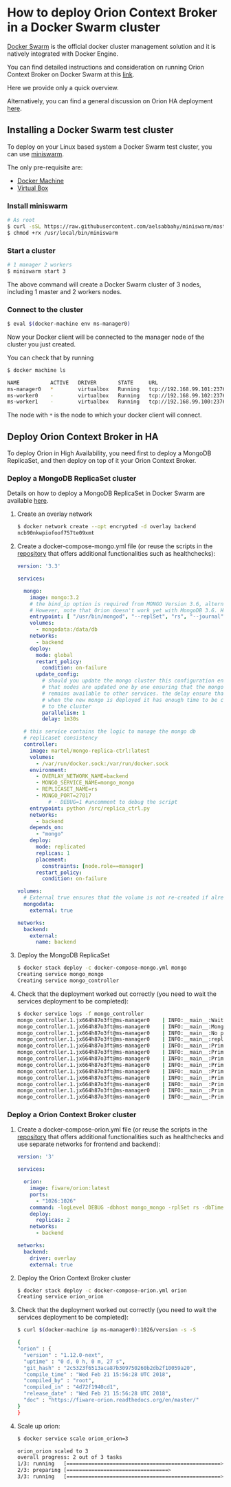 # How to deploy Orion Context Broker in a Docker Swarm cluster

[Docker Swarm](https://docs.docker.com/engine/swarm/) is the official docker 
cluster management solution and it is natively integrated with Docker Engine.

You can find detailed instructions and consideration on running Orion Context
Broker on Docker Swarm at this [link](https://smartsdk.github.io/smartsdk-recipes/data-management/context-broker/ha/readme/).

Here we provide only a quick overview.

Alternatively, you can find a general discussion on Orion HA deployment
[here](../doc/manuals/admin/extra/ha.md).

## Installing a Docker Swarm test cluster

To deploy on your Linux based system a Docker Swarm test cluster, you can use
[miniswarm](https://github.com/aelsabbahy/miniswarm).

The only pre-requisite are:
* [Docker Machine](https://docs.docker.com/machine/install-machine/)
* [Virtual Box](http://virtualbox.org/)

### Install miniswarm

```bash
# As root
$ curl -sSL https://raw.githubusercontent.com/aelsabbahy/miniswarm/master/miniswarm -o /usr/local/bin/miniswarm
$ chmod +rx /usr/local/bin/miniswarm
```

### Start a cluster

```bash
# 1 manager 2 workers
$ miniswarm start 3
```

The above command will create a Docker Swarm cluster of 3 nodes, including 
1 master and 2 workers nodes.

### Connect to the cluster

```bash
$ eval $(docker-machine env ms-manager0)
```

Now your Docker client will be connected to the manager node of
the cluster you just created.

You can check that by running

```bash
$ docker machine ls

NAME          ACTIVE   DRIVER       STATE     URL                          SWARM   DOCKER        ERRORS  
ms-manager0   *        virtualbox   Running   tcp://192.168.99.101:2376            v18.02.0-ce   
ms-worker0    -        virtualbox   Running   tcp://192.168.99.102:2376            v18.02.0-ce   
ms-worker1    -        virtualbox   Running   tcp://192.168.99.100:2376            v18.02.0-ce   
```

The node with `*` is the node to which your docker client will connect.

## Deploy Orion Context Broker in HA

To deploy Orion in High Availability, you need first to deploy a MongoDB
ReplicaSet, and then deploy on top of it your Orion Context Broker.

### Deploy a MongoDB ReplicaSet cluster

Details on how to deploy a MongoDB ReplicaSet in Docker Swarm are available
[here](https://github.com/smartsdk/mongo-rs-controller-swarm).

1. Create an overlay network

    ```bash
    $ docker network create --opt encrypted -d overlay backend
    ncb90nkwpiofoof757te09xmt
    ```

1. Create a docker-compose-mongo.yml file (or reuse the scripts in the
   [repository](https://github.com/smartsdk/mongo-rs-controller-swarm)
   that offers additional functionalities such as healthchecks):
    ```yaml
    version: '3.3'

    services:

      mongo:
        image: mongo:3.2
        # the bind_ip option is required from MONGO Version 3.6, alternatively you can use --bind_ip_all
        # However, note that Orion doesn't work yet with MongoDB 3.6. Have a look to issue https://github.com/telefonicaid/fiware-orion/issues/3070
        entrypoint: [ "/usr/bin/mongod", "--replSet", "rs", "--journal", "--smallfiles", "--bind_ip", "0.0.0.0"]
        volumes:
          - mongodata:/data/db
        networks:
          - backend
        deploy:
          mode: global
          restart_policy:
            condition: on-failure
          update_config:
            # should you update the mongo cluster this configuration ensure
            # that nodes are updated one by one ensuring that the mongo service
            # remains available to other services. the delay ensure that
            # when the new mongo is deployed it has enough time to be connected
            # to the cluster
            parallelism: 1
            delay: 1m30s

      # this service contains the logic to manage the mongo db
      # replicaset consistency
      controller:
        image: martel/mongo-replica-ctrl:latest
        volumes:
          - /var/run/docker.sock:/var/run/docker.sock
        environment:
          - OVERLAY_NETWORK_NAME=backend
          - MONGO_SERVICE_NAME=mongo_mongo
          - REPLICASET_NAME=rs
          - MONGO_PORT=27017
              # - DEBUG=1 #uncomment to debug the script
        entrypoint: python /src/replica_ctrl.py
        networks:
          - backend
        depends_on:
          - "mongo"
        deploy:
          mode: replicated
          replicas: 1
          placement:
            constraints: [node.role==manager]
          restart_policy:
            condition: on-failure

    volumes:
      # External true ensures that the volume is not re-created if already present
      mongodata:
        external: true

    networks:
      backend:
        external:
          name: backend
    ```

1. Deploy the MongoDB ReplicaSet

    ```bash
    $ docker stack deploy -c docker-compose-mongo.yml mongo
    Creating service mongo_mongo
    Creating service mongo_controller
    ```

1. Check that the deployment worked out correctly
    (you need to wait the services  deployment to be completed):

    ```bash
    $ docker service logs -f mongo_controller
    mongo_controller.1.jx664h87o3ft@ms-manager0    | INFO:__main__:Waiting mongo service (and tasks) (mongo_mongo) to start
    mongo_controller.1.jx664h87o3ft@ms-manager0    | INFO:__main__:Mongo service is up and running
    mongo_controller.1.jx664h87o3ft@ms-manager0    | INFO:__main__:No previous valid configuration, starting replicaset from scratch
    mongo_controller.1.jx664h87o3ft@ms-manager0    | INFO:__main__:replSetInitiate: {'ok': 1.0}
    mongo_controller.1.jx664h87o3ft@ms-manager0    | INFO:__main__:Primary is: 10.0.0.8
    mongo_controller.1.jx664h87o3ft@ms-manager0    | INFO:__main__:Primary is: 10.0.0.8
    mongo_controller.1.jx664h87o3ft@ms-manager0    | INFO:__main__:Primary is: 10.0.0.8
    mongo_controller.1.jx664h87o3ft@ms-manager0    | INFO:__main__:Primary is: 10.0.0.8
    mongo_controller.1.jx664h87o3ft@ms-manager0    | INFO:__main__:Primary is: 10.0.0.8
    mongo_controller.1.jx664h87o3ft@ms-manager0    | INFO:__main__:Primary is: 10.0.0.8
    mongo_controller.1.jx664h87o3ft@ms-manager0    | INFO:__main__:Primary is: 10.0.0.8
    mongo_controller.1.jx664h87o3ft@ms-manager0    | INFO:__main__:Primary is: 10.0.0.8
    mongo_controller.1.jx664h87o3ft@ms-manager0    | INFO:__main__:Primary is: 10.0.0.8
    ```

### Deploy a Orion Context Broker cluster

1. Create a docker-compose-orion.yml file (or reuse the scripts in the
   [repository](https://github.com/smartsdk/smartsdk-recipes/tree/master/recipes/data-management/context-broker/ha)
   that offers additional functionalities such as healthchecks and use separate
   networks for frontend and backend):

    ```yaml
    version: '3'

    services:

      orion:
        image: fiware/orion:latest
        ports:
          - "1026:1026"
        command: -logLevel DEBUG -dbhost mongo_mongo -rplSet rs -dbTimeout 10000
        deploy:
          replicas: 2
        networks:
          - backend

    networks:
      backend:
        driver: overlay
        external: true
    ```

1. Deploy the Orion Context Broker cluster

    ```bash
    $ docker stack deploy -c docker-compose-orion.yml orion
    Creating service orion_orion
    ```

1. Check that the deployment worked out correctly
    (you need to wait the services  deployment to be completed):

    ```bash
    $ curl $(docker-machine ip ms-manager0):1026/version -s -S

    {
    "orion" : {
      "version" : "1.12.0-next",
      "uptime" : "0 d, 0 h, 0 m, 27 s",
      "git_hash" : "2c5323f6513aca87b309750260b2db2f10059a20",
      "compile_time" : "Wed Feb 21 15:56:28 UTC 2018",
      "compiled_by" : "root",
      "compiled_in" : "4d72f1940cd1",
      "release_date" : "Wed Feb 21 15:56:28 UTC 2018",
      "doc" : "https://fiware-orion.readthedocs.org/en/master/"
    }
    }
    ```

1. Scale up orion:

    ```bash
    $ docker service scale orion_orion=3

    orion_orion scaled to 3
    overall progress: 2 out of 3 tasks 
    1/3: running   [==================================================>] 
    2/3: preparing [=================================>                 ] 
    3/3: running   [==================================================>] 
    ```
